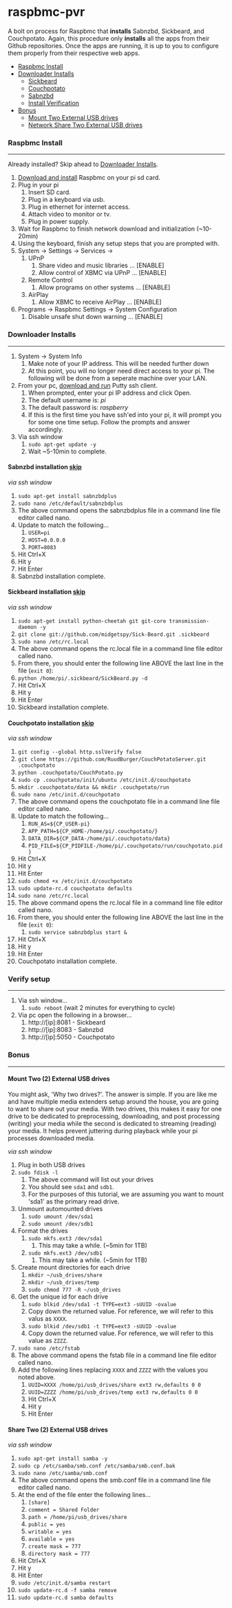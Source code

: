 raspbmc-pvr
===========

A bolt on process for Raspbmc that **installs** Sabnzbd, Sickbeard, and Couchpotato. Again, this procedure only **installs** all the apps from their Github repositories. Once the apps are running, it is up to you to configure them properly from their respective web apps.

- [Raspbmc Install](#raspbmc-install)
- [Downloader Installs](#downloader-installs)
    - [Sickbeard](#sickbeard-installation-skip)
    - [Couchpotato](#couchpotato-installation-skip)
    - [Sabnzbd](#sabnzbd-installation-skip)
    - [Install Verification](#verify-setup)
- [Bonus](#bonus)
    - [Mount Two External USB drives](#mount-two-2-external-usb-drives)
    - [Network Share Two External USB drives](#share-two-2-external-usb-drives)

### Raspbmc Install
---
Already installed? Skip ahead to [Downloader Installs](#downloader-installs).

1. [Download and install](http://www.raspbmc.com/download/) Raspbmc on your pi sd card.
2. Plug in your pi
	1. Insert SD card.
	2. Plug in a keyboard via usb.
	3. Plug in ethernet for internet access.
    4. Attach video to monitor or tv.
    5. Plug in power supply.
3. Wait for Raspbmc to finish network download and initialization (~10-20min)
4. Using the keyboard, finish any setup steps that you are prompted with.
5. System -> Settings -> Services ->
	1. UPnP
    	1. Share video and music libraries ... [ENABLE]
        2. Allow control of XBMC via UPnP  ... [ENABLE]
    2. Remote Control
    	1. Allow programs on other systems ... [ENABLE]
    3. AirPlay
    	1. Allow XBMC to receive AirPlay   ... [ENABLE]
6. Programs -> Raspbmc Settings -> System Configuration
	1. Disable unsafe shut down warning    ... [ENABLE]

### Downloader Installs
---
1. System -> System Info
	1. Make note of your IP address. This will be needed further down
    2. At this point, you will no longer need direct access to your pi. The following will be done from a seperate machine over your LAN. 
2. From your pc, [download and run](http://www.chiark.greenend.org.uk/~sgtatham/putty/download.html) Putty ssh client.
	1. When prompted, enter your pi IP address and click Open.
	2. The default username is: _pi_
    3. The default password is: _raspberry_
    4. If this is the first time you have ssh'ed into your pi, it will prompt you for some one time setup. Follow the prompts and answer accordingly.
3. Via ssh window
	1. `sudo apt-get update -y`
    2. Wait ~5-10min to complete.
    
#### Sabnzbd installation [skip](#sickbeard-installation-skip)
_via ssh window_

1. `sudo apt-get install sabnzbdplus`
2. `sudo nano /etc/default/sabnzbdplus`
3. The above command opens the sabnzbdplus file in a command line file editor called nano.
4. Update to match the following...
	1. `USER=pi`
	2. `HOST=0.0.0.0`
	3. `PORT=8083`
5. Hit Ctrl+X
6. Hit y
7. Hit Enter
8. Sabnzbd installation complete.
    
#### Sickbeard installation [skip](#couchpotato-installation-skip)
_via ssh window_

1. `sudo apt-get install python-cheetah git git-core transmission-daemon -y`
2. `git clone git://github.com/midgetspy/Sick-Beard.git .sickbeard`
3. `sudo nano /etc/rc.local`
4. The above command opens the rc.local file in a command line file editor called nano.
5. From there, you should enter the following line ABOVE the last line in the file (`exit 0`):
1. `python /home/pi/.sickbeard/SickBeard.py -d`
6. Hit Ctrl+X
7. Hit y
8. Hit Enter
9. Sickbeard installation complete.

#### Couchpotato installation [skip](#verify-setup)
_via ssh window_

1. `git config --global http.sslVerify false`
2. `git clone https://github.com/RuudBurger/CouchPotatoServer.git .couchpotato`
3. `python .couchpotato/CouchPotato.py`
4. `sudo cp .couchpotato/init/ubuntu /etc/init.d/couchpotato`    
5. `mkdir .couchpotato/data && mkdir .couchpotato/run`
6. `sudo nano /etc/init.d/couchpotato`
7. The above command opens the couchpotato file in a command line file editor called nano.
8. Update to match the following...
	1. `RUN_AS=${CP_USER-pi}`
	2. `APP_PATH=${CP_HOME-/home/pi/.couchpotato/}`
	3. `DATA_DIR=${CP_DATA-/home/pi/.couchpotato/data}`
	4. `PID_FILE=${CP_PIDFILE-/home/pi/.couchpotato/run/couchpotato.pid}`
9. Hit Ctrl+X
10. Hit y
11. Hit Enter    
12. `sudo chmod +x /etc/init.d/couchpotato`
13. `sudo update-rc.d couchpotato defaults`
14. `sudo nano /etc/rc.local`
15. The above command opens the rc.local file in a command line file editor called nano.
16. From there, you should enter the following line ABOVE the last line in the file (`exit 0`):
	1. `sudo service sabnzbdplus start &`
17. Hit Ctrl+X
18. Hit y
19. Hit Enter
20. Couchpotato installation complete.

### Verify setup
---
1. Via ssh window...
	1. `sudo reboot` (wait 2 minutes for everything to cycle)
2. Via pc open the following in a browser...
	1. http://[ip]:8081 - Sickbeard
    2. http://[ip]:8083 - Sabnzbd
    3. http://[ip]:5050 - Couchpotato

### Bonus
---
#### Mount Two (2) External USB drives 

You might ask, 'Why two drives?'. The answer is simple. If you are like me and have multiple media extenders setup around the house, you are going to want to share out your media. With two drives, this makes it easy for one drive to be dedicated to preprocessing, downloading, and post processing (writing) your media while the second is dedicated to streaming (reading) your media. It helps prevent juttering during playback while your pi processes downloaded media.

_via ssh window_

1. Plug in both USB drives
2. `sudo fdisk -l`
	1. The above command will list out your drives
    2. You should see `sda1` and `sdb1`.
    3. For the purposes of this tutorial, we are assuming you want to mount 'sda1' as the primary read drive.
3. Unmount automounted drives
	1. `sudo umount /dev/sda1`
    2. `sudo umount /dev/sdb1`
4. Format the drives
	1. `sudo mkfs.ext3 /dev/sda1`
    	1. This may take a while. (~5min for 1TB)
    2. `sudo mkfs.ext3 /dev/sdb1`
		1. This may take a while. (~5min for 1TB)    
5. Create mount directories for each drive
	1. `mkdir ~/usb_drives/share`
	2. `mkdir ~/usb_drives/temp`
    3. `sudo chmod 777 -R ~/usb_drives`
6. Get the unique id for each drive
	1. `sudo blkid /dev/sda1 -t TYPE=ext3 -sUUID -ovalue`
    2. Copy down the returned value. For reference, we will refer to this valus as `XXXX`.
    3. `sudo blkid /dev/sdb1 -t TYPE=ext3 -sUUID -ovalue`
    4. Copy down the returned value. For reference, we will refer to this value as `ZZZZ`.
7. `sudo nano /etc/fstab`
8. The above command opens the fstab file in a command line file editor called nano.
9. Add the following lines replacing `XXXX` and `ZZZZ` with the values you noted above.
	1. `UUID=XXXX /home/pi/usb_drives/share ext3 rw,defaults 0 0`
    2. `UUID=ZZZZ /home/pi/usb_drives/temp ext3 rw,defaults 0 0`    
    3. Hit Ctrl+X
    4. Hit y
    5. Hit Enter 

#### Share Two (2) External USB drives
_via ssh window_

1. `sudo apt-get install samba -y`
2. `sudo cp /etc/samba/smb.conf /etc/samba/smb.conf.bak`
3. `sudo nano /etc/samba/smb.conf`
4. The above command opens the smb.conf file in a command line file editor called nano.
5. At the end of the file enter the following lines...
    1. `[share]`
    2. `comment = Shared Folder`
    3. `path = /home/pi/usb_drives/share`
    4. `public = yes`
    5. `writable = yes`
    6. `available = yes`
    7. `create mask = 777`
    8. `directory mask = 777`
6. Hit Ctrl+X
7. Hit y
8. Hit Enter 
9. `sudo /etc/init.d/samba restart`
10. `sudo update-rc.d -f samba remove`
11. `sudo update-rc.d samba defaults`
